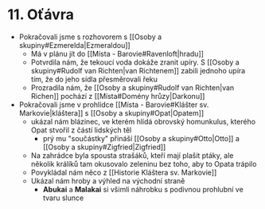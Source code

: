 # 11. Oťávra
- Pokračovali jsme s rozhovorem s [[Osoby a skupiny#Ezmerelda|Ezmeraldou]]
	- Má v plánu jít do [[Místa - Barovie#Ravenloft|hradu]]
	- Potvrdila nám, že tekoucí voda dokáže zranit upíry. S [[Osoby a skupiny#Rudolf van Richten|van Richtenem]] zabili jednoho upíra tím, že do jeho sídla přesměrovali řeku
	- Prozradila nám, že [[Osoby a skupiny#Rudolf van Richten|van Richen]] pochází z [[Místa#Domény hrůzy|Darkonu]]
- Pokračovali jsme v prohlídce [[Místa - Barovie#Klášter sv. Markovie|kláštera]] s [[Osoby a skupiny#Opat|Opatem]]
	- ukázal nám blázinec, ve kterém hlídá obrovský homunkulus, kterého Opat stvořil z částí lidských těl
		- prý mu "součástky" přináší [[Osoby a skupiny#Otto|Otto]] a [[Osoby a skupiny#Zigfried|Zigfried]]
	- Na zahrádce byla spousta strašáků, kteří mají plašit ptáky, ale několik králíků tam okusovalo zeleninu bez toho, aby to Opata trápilo
	- Povykládal nám něco z [[Historie Kláštera sv. Markovie]]
	- Ukázal nám hroby a výhled na východní straně
		- **Abukai** a **Malakai** si všimli náhrobku s podivnou prohlubní ve tvaru slunce